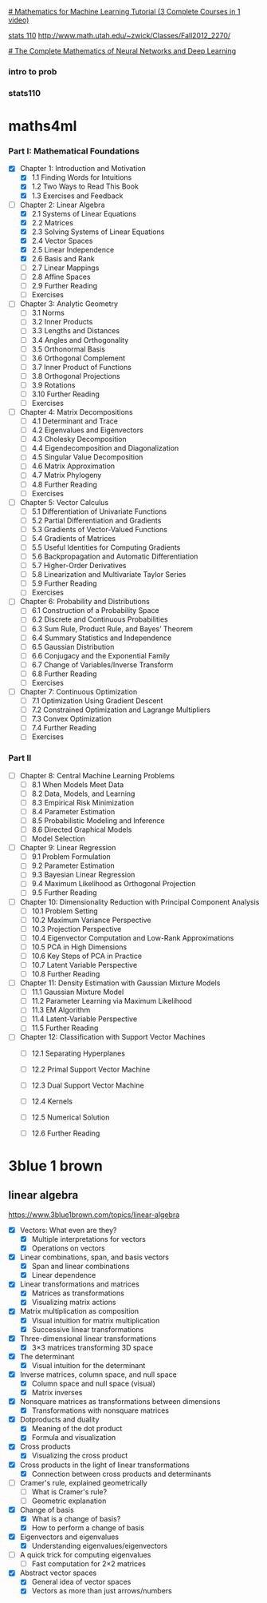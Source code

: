 [# Mathematics for Machine Learning Tutorial (3 Complete Courses in 1 video)](https://www.youtube.com/watch?v=0z6AhrOSrRs)

[stats 110](https://www.youtube.com/watch?v=KbB0FjPg0mw&list=PL2SOU6wwxB0uwwH80KTQ6ht66KWxbzTIo&index=1)
http://www.math.utah.edu/~zwick/Classes/Fall2012_2270/


[# The Complete Mathematics of Neural Networks and Deep Learning](https://www.youtube.com/@adamdhalla1270)


### intro to prob


### stats110


# maths4ml

### Part I: Mathematical Foundations

- [x] Chapter 1: Introduction and Motivation
    - [x] 1.1 Finding Words for Intuitions
    - [x] 1.2 Two Ways to Read This Book
    - [x] 1.3 Exercises and Feedback

- [ ] Chapter 2: Linear Algebra
    - [x] 2.1 Systems of Linear Equations
    - [x] 2.2 Matrices
    - [x] 2.3 Solving Systems of Linear Equations
    - [x] 2.4 Vector Spaces
    - [x] 2.5 Linear Independence
    - [x] 2.6 Basis and Rank
    - [ ] 2.7 Linear Mappings
    - [ ] 2.8 Affine Spaces
    - [ ] 2.9 Further Reading
    - [ ] Exercises

- [ ] Chapter 3: Analytic Geometry
    - [ ] 3.1 Norms
    - [ ] 3.2 Inner Products
    - [ ] 3.3 Lengths and Distances
    - [ ] 3.4 Angles and Orthogonality
    - [ ] 3.5 Orthonormal Basis
    - [ ] 3.6 Orthogonal Complement
    - [ ] 3.7 Inner Product of Functions
    - [ ] 3.8 Orthogonal Projections
    - [ ] 3.9 Rotations
    - [ ] 3.10 Further Reading
    - [ ] Exercises

- [ ] Chapter 4: Matrix Decompositions
    - [ ] 4.1 Determinant and Trace
    - [ ] 4.2 Eigenvalues and Eigenvectors
    - [ ] 4.3 Cholesky Decomposition
    - [ ] 4.4 Eigendecomposition and Diagonalization
    - [ ] 4.5 Singular Value Decomposition
    - [ ] 4.6 Matrix Approximation
    - [ ] 4.7 Matrix Phylogeny
    - [ ] 4.8 Further Reading
    - [ ] Exercises

- [ ] Chapter 5: Vector Calculus
    - [ ] 5.1 Differentiation of Univariate Functions
    - [ ] 5.2 Partial Differentiation and Gradients
    - [ ] 5.3 Gradients of Vector-Valued Functions
    - [ ] 5.4 Gradients of Matrices
    - [ ] 5.5 Useful Identities for Computing Gradients
    - [ ] 5.6 Backpropagation and Automatic Differentiation
    - [ ] 5.7 Higher-Order Derivatives
    - [ ] 5.8 Linearization and Multivariate Taylor Series
    - [ ] 5.9 Further Reading
    - [ ] Exercises

- [ ] Chapter 6: Probability and Distributions
    - [ ] 6.1 Construction of a Probability Space
    - [ ] 6.2 Discrete and Continuous Probabilities
    - [ ] 6.3 Sum Rule, Product Rule, and Bayes’ Theorem
    - [ ] 6.4 Summary Statistics and Independence
    - [ ] 6.5 Gaussian Distribution
    - [ ] 6.6 Conjugacy and the Exponential Family
    - [ ] 6.7 Change of Variables/Inverse Transform
    - [ ] 6.8 Further Reading
    - [ ] Exercises

- [ ] Chapter 7: Continuous Optimization
    - [ ] 7.1 Optimization Using Gradient Descent
    - [ ] 7.2 Constrained Optimization and Lagrange Multipliers
    - [ ] 7.3 Convex Optimization
    - [ ] 7.4 Further Reading
    - [ ] Exercises

### Part II

- [ ] Chapter 8: Central Machine Learning Problems
    - [ ] 8.1 When Models Meet Data
    - [ ] 8.2 Data, Models, and Learning
    - [ ] 8.3 Empirical Risk Minimization
    - [ ] 8.4 Parameter Estimation
    - [ ] 8.5 Probabilistic Modeling and Inference
    - [ ] 8.6 Directed Graphical Models
    - [ ] Model Selection

- [ ] Chapter 9: Linear Regression
    - [ ] 9.1 Problem Formulation
    - [ ] 9.2 Parameter Estimation
    - [ ] 9.3 Bayesian Linear Regression
    - [ ] 9.4 Maximum Likelihood as Orthogonal Projection
    - [ ] 9.5 Further Reading

- [ ] Chapter 10: Dimensionality Reduction with Principal Component Analysis
    - [ ] 10.1 Problem Setting
    - [ ] 10.2 Maximum Variance Perspective
    - [ ] 10.3 Projection Perspective
    - [ ] 10.4 Eigenvector Computation and Low-Rank Approximations
    - [ ] 10.5 PCA in High Dimensions
    - [ ] 10.6 Key Steps of PCA in Practice
    - [ ] 10.7 Latent Variable Perspective
    - [ ] 10.8 Further Reading

- [ ] Chapter 11: Density Estimation with Gaussian Mixture Models
    - [ ] 11.1 Gaussian Mixture Model
    - [ ] 11.2 Parameter Learning via Maximum Likelihood
    - [ ] 11.3 EM Algorithm
    - [ ] 11.4 Latent-Variable Perspective
    - [ ] 11.5 Further Reading

- [ ] Chapter 12: Classification with Support Vector Machines
    - [ ] 12.1 Separating Hyperplanes
    - [ ] 12.2 Primal Support Vector Machine
    - [ ] 12.3 Dual Support Vector Machine
    - [ ] 12.4 Kernels
    - [ ] 12.5 Numerical Solution
    - [ ] 12.6 Further Reading




# 3blue 1 brown 

## linear algebra
https://www.3blue1brown.com/topics/linear-algebra

- [x] Vectors: What even are they?
    - [x] Multiple interpretations for vectors
    - [x] Operations on vectors
- [x] Linear combinations, span, and basis vectors
    - [x] Span and linear combinations
    - [x] Linear dependence
- [x] Linear transformations and matrices
    - [x] Matrices as transformations
    - [x] Visualizing matrix actions
- [x] Matrix multiplication as composition
    - [x] Visual intuition for matrix multiplication
    - [x] Successive linear transformations
- [x] Three-dimensional linear transformations
    - [x] 3×3 matrices transforming 3D space
- [x] The determinant
    - [x] Visual intuition for the determinant
- [x] Inverse matrices, column space, and null space
    - [x] Column space and null space (visual)
    - [x] Matrix inverses
- [x] Nonsquare matrices as transformations between dimensions
    - [x] Transformations with nonsquare matrices
- [x] Dotproducts and duality
    - [x] Meaning of the dot product
    - [x] Formula and visualization

- [x] Cross products
    - [x] Visualizing the cross product

- [x] Cross products in the light of linear transformations
    - [x] Connection between cross products and determinants

- [ ] Cramer's rule, explained geometrically
    - [ ] What is Cramer's rule?
    - [ ] Geometric explanation

- [x] Change of basis
    - [x] What is a change of basis?
    - [x] How to perform a change of basis

- [x] Eigenvectors and eigenvalues
    - [x] Understanding eigenvalues/eigenvectors

- [ ] A quick trick for computing eigenvalues
    - [ ] Fast computation for 2×2 matrices

- [x] Abstract vector spaces
    - [x] General idea of vector spaces
    - [x] Vectors as more than just arrows/numbers
